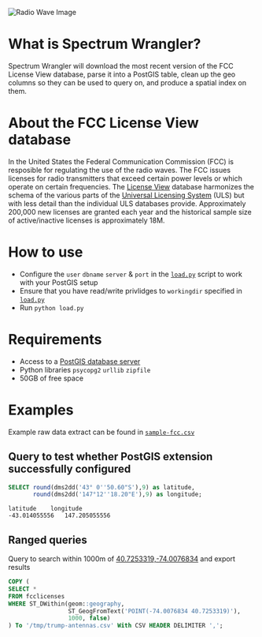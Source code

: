 ![Radio Wave Image](https://s3.amazonaws.com/marcdacosta.com/img/radiowave.png)

# What is Spectrum Wrangler?
Spectrum Wrangler will download the most recent version of the FCC License View database, parse it into a PostGIS table, clean up the geo columns so they can be used to query on, and produce a spatial index on them.


# About the FCC License View database
In the United States the Federal Communication Commission (FCC) is resposible for regulating the use of the radio waves. The FCC issues licenses for radio transmitters that exceed certain power levels or which operate on certain frequencies. The [License View](http://reboot.fcc.gov/license-view/) database harmonizes the schema of the various parts of the [Universal Licensing System](http://wireless.fcc.gov/uls/index.htm?job=transaction&page=weekly) (ULS) but with less detail than the individual ULS databases provide. Approximately 200,000 new licenses are granted each year and the historical sample size of active/inactive licenses is approximately 18M.

# How to use
* Configure the `user` `dbname` `server` & `port` in the [`load.py`](load.py) script to work with your PostGIS setup
* Ensure that you have read/write privlidges to `workingdir` specified in [`load.py`](load.py)
* Run `python load.py` 


# Requirements
* Access to a [PostGIS database server](http://postgis.net/install/)
* Python libraries `psycopg2` `urllib` `zipfile`
* 50GB of free space


# Examples
Example raw data extract can be found in [`sample-fcc.csv`](sample-fcc.csv)

## Query to test whether PostGIS extension successfully configured 

```sql
SELECT round(dms2dd('43° 0''50.60"S'),9) as latitude,
       round(dms2dd('147°12''18.20"E'),9) as longitude;
```       
```
latitude    longitude
-43.014055556   147.205055556
```
## Ranged queries 
Query to search within 1000m of [40.7253319,-74.0076834](https://www.google.com/maps/search/40.7253319,-74.0076834?sa=X&ved=0ahUKEwjj06n16p_WAhWR8oMKHUMfA9oQ8gEIJzAA) and export results

```sql
COPY (
SELECT *
FROM fcclicenses
WHERE ST_DWithin(geom::geography,
                 ST_GeogFromText('POINT(-74.0076834 40.7253319)'),
                 1000, false)
) To '/tmp/trump-antennas.csv' With CSV HEADER DELIMITER ',';
```
